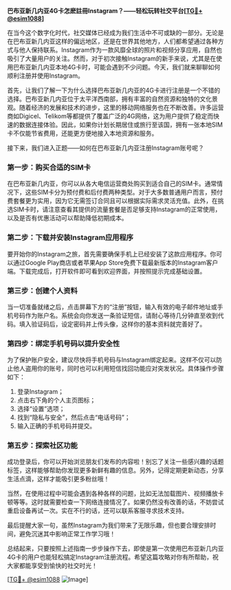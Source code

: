 **巴布亚新几内亚4G卡怎麽註冊Instagram？——轻松玩转社交平台[[TG💪+ @esim1088](https://t.me/s/esim1088)]**

在当今这个数字化时代，社交媒体已经成为我们生活中不可或缺的一部分。无论是在巴布亚新几内亚这样的偏远地区，还是在世界其他地方，人们都希望通过各种方式与他人保持联系。Instagram作为一款风靡全球的照片和视频分享应用，自然也吸引了大量用户的关注。然而，对于初次接触Instagram的新手来说，尤其是在使用巴布亚新几内亚本地4G卡时，可能会遇到不少问题。今天，我们就来聊聊如何顺利注册并使用Instagram。

首先，让我们了解一下为什么选择巴布亚新几内亚的4G卡进行注册是一个不错的选择。巴布亚新几内亚位于太平洋西南部，拥有丰富的自然资源和独特的文化景观。随着经济的发展和技术的进步，这里的移动网络服务也在不断改善。许多运营商如Digicel、Telikom等都提供了覆盖广泛的4G网络，这为用户提供了稳定而快速的数据连接体验。因此，如果你计划长期居住或旅行至该国，拥有一张本地SIM卡不仅能节省费用，还能更方便地接入本地资源和服务。

接下来，我们进入正题——如何在巴布亚新几内亚注册Instagram账号呢？

### 第一步：购买合适的SIM卡

在巴布亚新几内亚，你可以从各大电信运营商处购买到适合自己的SIM卡。通常情况下，这些SIM卡分为预付费和后付费两种类型。对于大多数普通用户而言，预付费套餐更为实用，因为它无需签订合同且可以根据实际需求灵活充值。此外，在挑选SIM卡时，请注意查看其提供的流量套餐是否足够支持Instagram的正常使用，以及是否有优惠活动可以帮助降低初期成本。

### 第二步：下载并安装Instagram应用程序

要开始你的Instagram之旅，首先需要确保手机上已经安装了这款应用程序。你可以通过Google Play商店或者苹果App Store免费下载最新版本的Instagram客户端。下载完成后，打开软件即可看到欢迎界面，并按照提示完成基础设置。

### 第三步：创建个人资料

当一切准备就绪之后，点击屏幕下方的“注册”按钮，输入有效的电子邮件地址或手机号码作为账户名。系统会向你发送一条验证短信，请耐心等待几分钟直至收到代码。填入验证码后，设定密码并上传头像，这样你的基本资料就完善好了。

### 第四步：绑定手机号码以提升安全性

为了保护账户安全，建议尽快将手机号码与Instagram绑定起来。这样不仅可以防止他人盗用你的账号，同时也可以利用短信找回功能应对突发状况。具体操作步骤如下：
1. 登录Instagram；
2. 点击右下角的个人主页图标；
3. 选择“设置”选项；
4. 找到“隐私与安全”，然后点击“电话号码”；
5. 输入正确的手机号码并提交。

### 第五步：探索社区功能

成功登录后，你可以开始浏览朋友们发布的内容啦！别忘了关注一些感兴趣的话题标签，这样能够帮助你发现更多新鲜有趣的信息。另外，记得定期更新动态，分享生活点滴，这样才能吸引更多粉丝哦！

当然，在使用过程中可能会遇到各种各样的问题，比如无法加载图片、视频播放卡顿等等。这时就需要检查一下网络连接情况了。如果仍然没有改善的话，不妨尝试重启设备再试一次。实在不行的话，还可以联系客服寻求技术支持。

最后提醒大家一句，虽然Instagram为我们带来了无限乐趣，但也要合理安排时间，避免沉迷其中影响正常工作学习哦！

总结起来，只要按照上述指南一步步操作下去，即使是第一次使用巴布亚新几内亚4G卡的用户也能轻松搞定Instagram注册流程。希望这篇攻略对你有所帮助，祝大家都能享受到愉快的社交时光！

[[TG💪+ @esim1088](https://t.me/s/esim1088) ![Image](https://i.postimg.cc/4NQfJmqS/Snipaste-2025-05-13-00-14-12.png)]